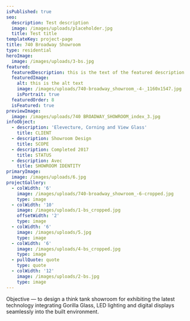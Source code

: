 ```yaml
---
isPublished: true
seo:
  description: Test description
  image: /images/uploads/placeholder.jpg
  title: Test title
templateKey: project-page
title: 740 Broadway Showroom
type: residential
heroImage:
  image: /images/uploads/3-bs.jpg
featured:
  featuredDescription: this is the text of the featured description
  featuredImage:
    alt: this is the alt text
    image: /images/uploads/740-broadway_showroom_-4-_1160x1547.jpg
    isPortrait: true
  featuredOrder: 8
  isFeatured: true
previewImage:
  image: /images/uploads/740 BROADWAY_SHOWROOM_index_3.jpg
infoObject:
  - description: 'Elevecture, Corning and View Glass'
    title: CLIENT
  - description: Showroom Design
    title: SCOPE
  - description: Completed 2017
    title: STATUS
  - description: Avec
    title: SHOWROOM IDENTITY
primaryImage:
  image: /images/uploads/6.jpg
projectGallery:
  - colWidth: '6'
    image: /images/uploads/740-broadway_showroom_-6-cropped.jpg
    type: image
  - colWidth: '10'
    image: /images/uploads/1-bs_cropped.jpg
    offsetWidth: '2'
    type: image
  - colWidth: '6'
    image: /images/uploads/5.jpg
    type: image
  - colWidth: '6'
    image: /images/uploads/4-bs_cropped.jpg
    type: image
  - pullQuote: quote
    type: quote
  - colWidth: '12'
    image: /images/uploads/2-bs.jpg
    type: image
---
```

Objective — to design a think tank showroom for exhibiting the
 latest technology integrating Gorilla Glass, LED lighting and digital
 displays seamlessly into the built environment.